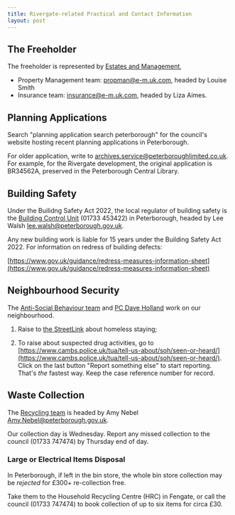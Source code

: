 ```yaml
---
title: Rivergate-related Practical and Contact Information
layout: post
---
```


## The Freeholder
The freeholder is represented by [Estates and Management](https://www.e-m.uk.com),

- Property Management team: [propman@e-m.uk.com](mailto:propman@e-m.uk.com), headed by Louise Smith
- Insurance team: [insurance@e-m.uk.com](mailto:insurance@e-m.uk.com), headed by Liza Aimes.

## Planning Applications
Search "planning application search peterborough" for the council's website hosting recent planning applications in Peterborough.

For older application, write to [archives.service@peterboroughlimited.co.uk](mailto:archives.service@peterboroughlimited.co.uk). For example, for the Rivergate development, the original application is BR34562A, preserved in the Peterborough Central Library.

## Building Safety
Under the Builidng Safety Act 2022, the local regulator of building safety is the [Building Control Unit](https://www.peterborough.gov.uk/council/planning-and-development/building-regulations) (01733 453422) in Peterborough, headed by Lee Walsh [lee.walsh@peterborough.gov.uk](mailto:lee.walsh@peterborough.gov.uk).

Any new building work is liable for 15 years under the Building Safety Act 2022. For information on redress of building defects:

[https://www.gov.uk/guidance/redress-measures-information-sheet](https://www.gov.uk/guidance/redress-measures-information-sheet)

## Neighbourhood Security
The [Anti-Social Behaviour team](mailto:antisocialbehaviour@peterborough.gov.uk) and [PC Dave Holland](mailto:Dave.Holland@cambs.police.uk) work on our neighbourhood.

1. Raise to [the StreetLink](https://thestreetlink.org.uk/) about homeless staying;

2. To raise about suspected drug activities, go to [https://www.cambs.police.uk/tua/tell-us-about/soh/seen-or-heard/](https://www.cambs.police.uk/tua/tell-us-about/soh/seen-or-heard/). Click on the last button "Report something else" to start reporting. That's _the_ fastest way. Keep the case reference number for record.

## Waste Collection
The [Recycling team](mailto:recycling@peterborough.gov.uk) is headed by Amy Nebel [Amy.Nebel@peterborough.gov.uk](mailto:Amy.Nebel@peterborough.gov.uk).

Our collection day is Wednesday. Report any missed collection to the council (01733 747474) by Thursday end of day.

### Large or Electrical Items Disposal
In Peterborough, if left in the bin store, the whole bin store collection may be *rejected* for £300+ re-collection free.

Take them to the Household Recycling Centre (HRC) in Fengate, or call the council (01733 747474) to book collection of up to six items for circa £30.
